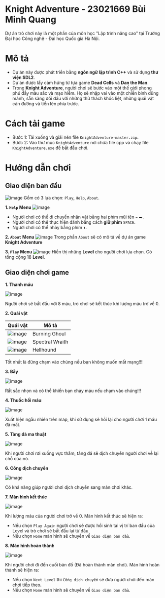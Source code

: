 # Knight Adventure - 23021669 Bùi Minh Quang
Dự án trò chơi này là một phần của môn học "Lập trình nâng cao" tại Trường Đại học Công nghệ - Đại học Quốc gia Hà Nội.

# Mô tả
- Dự án này được phát triển bằng __ngôn ngữ lập trình C++__ và sử dụng __thư viện SDL2__.
- Dự án được lấy cảm hứng từ tựa game __Dead Cells__ và __Dan the Man__.
- Trong __Knight Adventure__, người chơi sẽ bước vào một thế giới phong phú đầy màu sắc và mạo hiểm. Họ sẽ nhập vai vào một chiến binh dũng mãnh, sẵn sàng đối đầu với những thử thách khốc liệt, những quái vật cản đường và tiến lên phía trước.

# Cách tải game
- Bước 1: Tải xuống và giải nén file `KnightAdventure-master.zip`.
- Bước 2: Vào thư mục `KnightAdventure` nơi chứa file cpp và chạy file `KnightAdventure.exe` để bắt đầu chơi.

# Hướng dẫn chơi
## Giao diện ban đầu
![image](https://github.com/mquang09/KnightAdventure/assets/101109835/0437b470-a206-4f70-95bf-225cd683a8a9)
Gồm có 3 lựa chọn: `Play`, `Help`, `About`.

__1. `Help` Menu__
![image](https://github.com/mquang09/KnightAdventure/assets/101109835/4941e89b-1c06-4085-b38d-c7683eab4ff3)
- Người chơi có thể di chuyển nhân vật bằng hai phím mũi tên `⬅` `⮕`.
- Người chơi có thể thực hiện đánh bằng cách __giữ phím__ `SPACE`.
- Người chơi có thể nhảy bằng phím `⬆`.

__2. `About` Menu__
![image](https://github.com/mquang09/KnightAdventure/assets/101109835/e253d8ef-b13a-4072-9c5b-cca6c08ac1b7)
Trong phần `About` sẽ có mô tả về dự án game __Knight Adventure__

__3. `Play` Menu__
![image](https://github.com/mquang09/KnightAdventure/assets/101109835/9c7dcf60-df58-4d74-ae5f-1d9a7dbcddc4)
Hiển thị những __Level__ cho người chơi lựa chọn. Có tổng cộng 18 __Level__.

## Giao diện chơi game
__1. Thanh máu__

![image](https://github.com/mquang09/KnightAdventure/assets/101109835/8bd4b9b7-89a7-4e42-93cb-124d4b044f45)

Người chơi sẽ bắt đầu với 8 máu, trò chơi sẽ kết thúc khi lượng máu trở về 0.


__2. Quái vật__

| Quái vật | Mô tả |
| -------- | ----- |
| ![image](https://github.com/mquang09/KnightAdventure/assets/101109835/de0f6ea0-1c35-4cdd-a8fb-f0049a109932) | Burning Ghoul |
| ![image](https://github.com/mquang09/KnightAdventure/assets/101109835/6fac1989-a79f-4507-86e4-30ca424e56a8) | Spectral Wraith |
| ![image](https://github.com/mquang09/KnightAdventure/assets/101109835/593448a9-7d6a-4a26-891b-e35284d9ed7a) | Hellhound |

Tốt nhất là đừng chạm vào chúng nếu bạn không muốn mất mạng!!!

__3. Bẫy__

![image](https://github.com/mquang09/KnightAdventure/assets/101109835/7bd4e848-da85-4c30-a64d-fdf7901ab59d)

Rất sắc nhọn và có thể khiến bạn chảy máu nếu chạm vào chúng!!!

__4. Thuốc hồi máu__

![image](https://github.com/mquang09/KnightAdventure/assets/101109835/341d4549-02a6-451e-8cb9-75d35a78ee17)

Xuất hiện ngẫu nhiên trên map, khi sử dụng sẽ hồi lại cho người chơi 1 máu đã mất.

__5. Tảng đá ma thuật__

![image](https://github.com/mquang09/KnightAdventure/assets/101109835/101e54b9-9924-4876-bb34-b08aef4b9c27)

Khi người chơi rơi xuống vực thẳm, tảng đá sẽ dịch chuyển người chơi về lại chỗ của nó.

__6. Cổng dịch chuyển__

![image](https://github.com/mquang09/KnightAdventure/assets/101109835/a97989bf-d762-441b-8d51-8ee062a1cea4)

Có khả năng giúp người chơi dịch chuyển sang màn chơi khác.

__7. Màn hình kết thúc__

![image](https://github.com/mquang09/KnightAdventure/assets/101109835/4c3d227f-7353-440a-9e4b-db2318c6cf0f)

Khi lượng máu của người chơi trở về 0. Màn hình kết thúc sẽ hiện ra:
- Nếu chọn `Play Again` người chơi sẽ được hồi sinh tại vị trí ban đầu của Level và trò chơi sẽ bắt đầu lại từ đầu.
- Nếu chọn `Home` màn hình sẽ chuyển về `Giao diện ban đầu`.

__8. Màn hình hoàn thành__

![image](https://github.com/mquang09/KnightAdventure/assets/101109835/cc782ce6-b2ff-49f3-b3df-5872a26a4624)

Khi người chơi đi đến cuối bản đồ (Đã hoàn thành màn chơi). Màn hình hoàn thành sẽ hiện ra:
- Nếu chọn `Next Level` thì `Cổng dịch chuyển` sẽ đưa người chơi đến màn chơi tiếp theo.
- Nếu chọn `Home` màn hình sẽ chuyển về `Giao diện ban đầu`.





